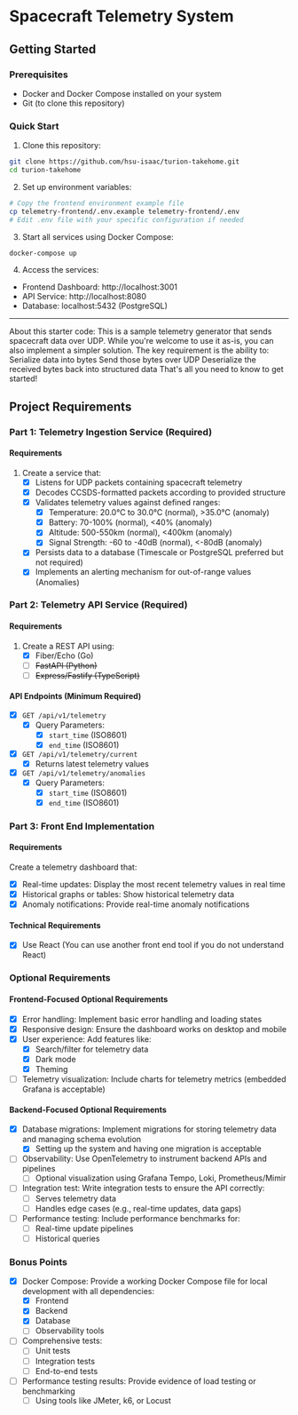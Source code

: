# Spacecraft Telemetry System

## Getting Started

### Prerequisites

- Docker and Docker Compose installed on your system
- Git (to clone this repository)

### Quick Start

1. Clone this repository:

```bash
git clone https://github.com/hsu-isaac/turion-takehome.git
cd turion-takehome
```

2. Set up environment variables:

```bash
# Copy the frontend environment example file
cp telemetry-frontend/.env.example telemetry-frontend/.env
# Edit .env file with your specific configuration if needed
```

3. Start all services using Docker Compose:

```bash
docker-compose up
```

4. Access the services:

- Frontend Dashboard: http://localhost:3001
- API Service: http://localhost:8080
- Database: localhost:5432 (PostgreSQL)

---

About this starter code:
This is a sample telemetry generator that sends spacecraft data over UDP. While you're
welcome to use it as-is, you can also implement a simpler solution. The key
requirement is the ability to:
Serialize data into bytes
Send those bytes over UDP
Deserialize the received bytes back into structured data
That's all you need to know to get started!

## Project Requirements

### Part 1: Telemetry Ingestion Service (Required)

#### Requirements

1. Create a service that:
   - [x] Listens for UDP packets containing spacecraft telemetry
   - [x] Decodes CCSDS-formatted packets according to provided structure
   - [x] Validates telemetry values against defined ranges:
     - [x] Temperature: 20.0°C to 30.0°C (normal), >35.0°C (anomaly)
     - [x] Battery: 70-100% (normal), <40% (anomaly)
     - [x] Altitude: 500-550km (normal), <400km (anomaly)
     - [x] Signal Strength: -60 to -40dB (normal), <-80dB (anomaly)
   - [x] Persists data to a database (Timescale or PostgreSQL preferred but not required)
   - [x] Implements an alerting mechanism for out-of-range values (Anomalies)

### Part 2: Telemetry API Service (Required)

#### Requirements

1. Create a REST API using:
   - [x] Fiber/Echo (Go)
   - [ ] ~~FastAPI (Python)~~
   - [ ] ~~Express/Fastify (TypeScript)~~

#### API Endpoints (Minimum Required)

- [x] `GET /api/v1/telemetry`
  - [x] Query Parameters:
    - [x] `start_time` (ISO8601)
    - [x] `end_time` (ISO8601)
- [x] `GET /api/v1/telemetry/current`
  - [x] Returns latest telemetry values
- [x] `GET /api/v1/telemetry/anomalies`
  - [x] Query Parameters:
    - [x] `start_time` (ISO8601)
    - [x] `end_time` (ISO8601)

### Part 3: Front End Implementation

#### Requirements

Create a telemetry dashboard that:

- [x] Real-time updates: Display the most recent telemetry values in real time
- [x] Historical graphs or tables: Show historical telemetry data
- [x] Anomaly notifications: Provide real-time anomaly notifications

#### Technical Requirements

- [x] Use React (You can use another front end tool if you do not understand React)

### Optional Requirements

#### Frontend-Focused Optional Requirements

- [x] Error handling: Implement basic error handling and loading states
- [x] Responsive design: Ensure the dashboard works on desktop and mobile
- [x] User experience: Add features like:
  - [x] Search/filter for telemetry data
  - [x] Dark mode
  - [x] Theming
- [ ] Telemetry visualization: Include charts for telemetry metrics (embedded Grafana is acceptable)

#### Backend-Focused Optional Requirements

- [x] Database migrations: Implement migrations for storing telemetry data and managing schema evolution
  - [x] Setting up the system and having one migration is acceptable
- [ ] Observability: Use OpenTelemetry to instrument backend APIs and pipelines
  - [ ] Optional visualization using Grafana Tempo, Loki, Prometheus/Mimir
- [ ] Integration test: Write integration tests to ensure the API correctly:
  - [ ] Serves telemetry data
  - [ ] Handles edge cases (e.g., real-time updates, data gaps)
- [ ] Performance testing: Include performance benchmarks for:
  - [ ] Real-time update pipelines
  - [ ] Historical queries

### Bonus Points

- [x] Docker Compose: Provide a working Docker Compose file for local development with all dependencies:
  - [x] Frontend
  - [x] Backend
  - [x] Database
  - [ ] Observability tools
- [ ] Comprehensive tests:
  - [ ] Unit tests
  - [ ] Integration tests
  - [ ] End-to-end tests
- [ ] Performance testing results: Provide evidence of load testing or benchmarking
  - [ ] Using tools like JMeter, k6, or Locust
